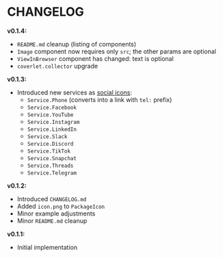 # CHANGELOG

**v0.1.4:**
- `README.md` cleanup (listing of components)
- `Image` component now requires only `src`; the other params are optional
- `ViewInBrowser` component has changed: text is optional
- `coverlet.collector` upgrade

**v0.1.3:**
- Introduced new services as [social icons](examples/ConfirmEmailExample/Program.cs):
  - `Service.Phone` (converts into a link with `tel:` prefix)
  - `Service.Facebook`
  - `Service.YouTube`
  - `Service.Instagram`
  - `Service.LinkedIn`
  - `Service.Slack`
  - `Service.Discord`
  - `Service.TikTok`
  - `Service.Snapchat`
  - `Service.Threads`
  - `Service.Telegram`

**v0.1.2:**
- Introduced `CHANGELOG.md`
- Added `icon.png` to `PackageIcon`
- Minor example adjustments
- Minor `README.md` cleanup

**v0.1.1:**
- Initial implementation